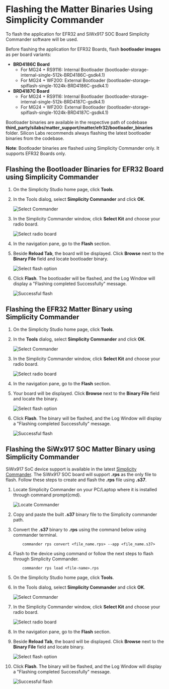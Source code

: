 # Flashing the Matter Binaries Using Simplicity Commander

To flash the application for EFR32 and SiWx917 SOC Board Simplicity Commander software will be used.

Before flashing the application for EFR32 Boards, flash **bootloader images** as per board variants:

- **BRD4186C Board**
  - For MG24 + RS9116: Internal Bootloader (bootloader-storage-internal-single-512k-BRD4186C-gsdk4.1)
  - For MG24 + WF200: External Bootloader (bootloader-storage-spiflash-single-1024k-BRD4186C-gsdk4.1)
- **BRD4187C Board**
  - For MG24 + RS9116: Internal Bootloader (bootloader-storage-internal-single-512k-BRD4187C-gsdk4.1)
  - For MG24 + WF200: External Bootloader (bootloader-storage-spiflash-single-1024k-BRD4187C-gsdk4.1)

Bootloader binaries are available in the respective path of codebase **third_party/silabs/matter_support/matter/efr32/bootloader_binaries** folder. Silicon Labs recommends always flashing the latest bootloader binaries from the codebase.

**Note**: Bootloader binaries are flashed using Simplicity Commander only. It supports EFR32 Boards only.

## Flashing the Bootloader Binaries for EFR32 Board using Simplicity Commander

1. On the Simplicity Studio home page, click **Tools**.

2. In the Tools dialog, select **Simplicity Commander** and click **OK**.

    ![Select Commander](./images/select-commander.png)

3. In the Simplicity Commander window, click **Select Kit** and choose your radio board.

    ![Select radio board](./images/commander-select-board.png)

4. In the navigation pane, go to the **Flash** section.

5. Beside **Reload Tab**, the board will be displayed. Click **Browse** next to the **Binary File** field and locate bootloader binary.

    ![Select flash option](./images/select-flash-option-efr32-commander.png)

6. Click **Flash**. The bootloader will be flashed, and the Log Window will display a "Flashing completed Successfully" message.

    ![Successful flash](./images/simplicity-commander-flash-bootloader.png)

## Flashing the EFR32 Matter Binary using Simplicity Commander

1. On the Simplicity Studio home page, click **Tools**.

2. In the **Tools** dialog, select **Simplicity Commander** and click **OK**.

    ![Select Commander](./images/select-commander.png)

3. In the Simplicity Commander window, click **Select Kit** and choose your radio board.

    ![Select radio board](./images/commander-select-board.png)

4. In the navigation pane, go to the **Flash** section.

5. Your board will be displayed. Click **Browse** next to the **Binary File** field and locate the binary.

    ![Select flash option](./images/select-flash-option-efr32-commander.png)

6. Click **Flash**. The binary will be flashed, and the Log Window will display a "Flashing completed Successfully" message.

    ![Successful flash](./images/commander-flash-success-efr32.png)

## Flashing the SiWx917 SOC Matter Binary using Simplicity Commander

SiWx917 SoC device support is available in the latest [Simplicity Commander](https://community.silabs.com/s/article/simplicity-commander?language=en_US). The SiWx917 SOC board will support **.rps** as the only file to flash. Follow these steps to create and flash the **.rps** file using **.s37**.

1. Locate Simplicity Commander on your PC/Laptop where it is installed through command prompt(cmd).

    ![Locate Commander](./images/locate-commander.png)

2. Copy and paste the built **.s37** binary file to the Simplicity commander path.

3. Convert the **.s37** binary to **.rps** using the command below using commander terminal.

    ```shell
        commander rps convert <file_name.rps> --app <file_name.s37>
    ```

4. Flash to the device using command or follow the next steps to flash through Simplicity Commander.

    ```shell
        commander rps load <file-name>.rps
    ```

5. On the Simplicity Studio home page, click **Tools**.

6. In the Tools dialog, select **Simplicity Commander** and click **OK**.

    ![Select Commander](./images/select-commander.png)

7. In the Simplicity Commander window, click **Select Kit** and choose your radio board.

    ![Select radio board](./images/commander-select-board.png)

8. In the navigation pane, go to the **Flash** section.

9. Beside **Reload Tab**, the board will be displayed. Click **Browse** next to the **Binary File** field and locate binary.

    ![Select flash option](./images/select-flash-option-soc-commander.png)

10. Click **Flash**. The binary will be flashed, and the Log Window will display a "Flashing completed Successfully" message.

    ![Successful flash](./images/commander-flash-success-soc.png)
